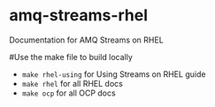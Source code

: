 # amq-streams-rhel
Documentation for AMQ Streams on RHEL

#Use the make file to build locally
* `make rhel-using` for Using Streams on RHEL guide
* `make rhel` for all RHEL docs
* `make ocp` for all OCP docs
